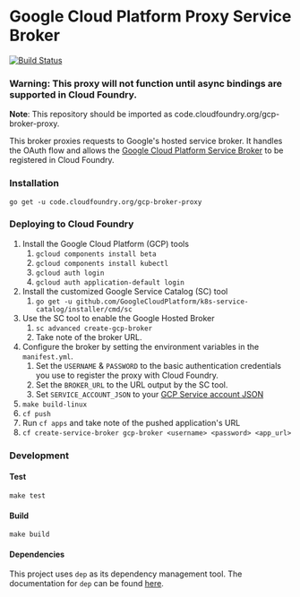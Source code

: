 # Google Cloud Platform Proxy Service Broker
[![Build Status](https://travis-ci.org/cloudfoundry-incubator/gcp-broker-proxy.svg?branch=master)](https://travis-ci.org/cloudfoundry-incubator/gcp-broker-proxy)

### Warning: This proxy will not function until async bindings are supported in Cloud Foundry.

**Note**: This repository should be imported as code.cloudfoundry.org/gcp-broker-proxy.


This broker proxies requests to Google's hosted service broker. It handles the OAuth flow and allows the
[Google Cloud Platform Service Broker](https://cloud.google.com/kubernetes-engine/docs/concepts/add-on/service-broker)
to be registered in Cloud Foundry.

### Installation
```
go get -u code.cloudfoundry.org/gcp-broker-proxy
```

### Deploying to Cloud Foundry
1. Install the Google Cloud Platform (GCP) tools
   1. `gcloud components install beta`
   1. `gcloud components install kubectl`
   1. `gcloud auth login`
   1. `gcloud auth application-default login`
1. Install the customized Google Service Catalog (SC) tool
   1. `go get -u github.com/GoogleCloudPlatform/k8s-service-catalog/installer/cmd/sc`
1. Use the SC tool to enable the Google Hosted Broker
   1. `sc advanced create-gcp-broker`
   1. Take note of the broker URL.
1. Configure the broker by setting the environment variables in the `manifest.yml`.
   1. Set the `USERNAME` & `PASSWORD` to the basic authentication credentials you use to register the proxy with Cloud Foundry.
   1. Set the `BROKER_URL` to the URL output by the SC tool.
   1. Set `SERVICE_ACCOUNT_JSON` to your [GCP Service account JSON](https://developers.google.com/identity/protocols/OAuth2ServiceAccount)
1. `make build-linux`
1. `cf push`
1. Run `cf apps` and take note of the pushed application's URL
1. `cf create-service-broker gcp-broker <username> <password> <app_url>`

### Development

#### Test
```
make test
```

#### Build
```
make build
```

#### Dependencies 

This project uses `dep` as its dependency management tool. The documentation for `dep` can be found [here](https://golang.github.io/dep/docs/daily-dep.html).
